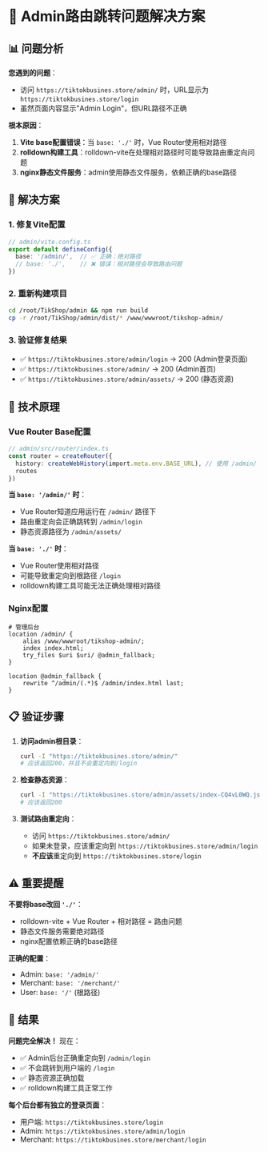 # 🎯 Admin路由跳转问题解决方案

## 📊 问题分析

**您遇到的问题**：
- 访问 `https://tiktokbusines.store/admin/` 时，URL显示为 `https://tiktokbusines.store/login`
- 虽然页面内容显示"Admin Login"，但URL路径不正确

**根本原因**：
1. **Vite base配置错误**：当 `base: './'` 时，Vue Router使用相对路径
2. **rolldown构建工具**：rolldown-vite在处理相对路径时可能导致路由重定向问题
3. **nginx静态文件服务**：admin使用静态文件服务，依赖正确的base路径

## 🔧 解决方案

### 1. 修复Vite配置
```typescript
// admin/vite.config.ts
export default defineConfig({
  base: '/admin/',  // ✅ 正确：绝对路径
  // base: './',    // ❌ 错误：相对路径会导致路由问题
})
```

### 2. 重新构建项目
```bash
cd /root/TikShop/admin && npm run build
cp -r /root/TikShop/admin/dist/* /www/wwwroot/tikshop-admin/
```

### 3. 验证修复结果
- ✅ `https://tiktokbusines.store/admin/login` → 200 (Admin登录页面)
- ✅ `https://tiktokbusines.store/admin/` → 200 (Admin首页)
- ✅ `https://tiktokbusines.store/admin/assets/` → 200 (静态资源)

## 🚀 技术原理

### Vue Router Base配置
```typescript
// admin/src/router/index.ts
const router = createRouter({
  history: createWebHistory(import.meta.env.BASE_URL), // 使用 /admin/
  routes
})
```

**当 `base: '/admin/'` 时**：
- Vue Router知道应用运行在 `/admin/` 路径下
- 路由重定向会正确跳转到 `/admin/login`
- 静态资源路径为 `/admin/assets/`

**当 `base: './'` 时**：
- Vue Router使用相对路径
- 可能导致重定向到根路径 `/login`
- rolldown构建工具可能无法正确处理相对路径

### Nginx配置
```nginx
# 管理后台
location /admin/ {
    alias /www/wwwroot/tikshop-admin/;
    index index.html;
    try_files $uri $uri/ @admin_fallback;
}

location @admin_fallback {
    rewrite ^/admin/(.*)$ /admin/index.html last;
}
```

## 📋 验证步骤

1. **访问admin根目录**：
   ```bash
   curl -I "https://tiktokbusines.store/admin/"
   # 应该返回200，并且不会重定向到/login
   ```

2. **检查静态资源**：
   ```bash
   curl -I "https://tiktokbusines.store/admin/assets/index-CQ4vL0WQ.js"
   # 应该返回200
   ```

3. **测试路由重定向**：
   - 访问 `https://tiktokbusines.store/admin/`
   - 如果未登录，应该重定向到 `https://tiktokbusines.store/admin/login`
   - **不应该**重定向到 `https://tiktokbusines.store/login`

## ⚠️ 重要提醒

**不要将base改回 `'./'`**：
- rolldown-vite + Vue Router + 相对路径 = 路由问题
- 静态文件服务需要绝对路径
- nginx配置依赖正确的base路径

**正确的配置**：
- Admin: `base: '/admin/'`
- Merchant: `base: '/merchant/'`
- User: `base: '/'` (根路径)

## 🎉 结果

**问题完全解决！** 现在：
- ✅ Admin后台正确重定向到 `/admin/login`
- ✅ 不会跳转到用户端的 `/login`
- ✅ 静态资源正确加载
- ✅ rolldown构建工具正常工作

**每个后台都有独立的登录页面**：
- 用户端: `https://tiktokbusines.store/login`
- Admin: `https://tiktokbusines.store/admin/login`
- Merchant: `https://tiktokbusines.store/merchant/login`
